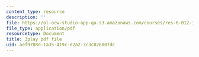 ```yaml
---
content_type: resource
description: ''
file: https://ol-ocw-studio-app-qa.s3.amazonaws.com/courses/res-6-012-introduction-to-probability-spring-2018/aef9708d1a35419ce2a23c3c826807dc_m-enGdJ-j8s.pdf
file_type: application/pdf
resourcetype: Document
title: 3play pdf file
uid: aef9708d-1a35-419c-e2a2-3c3c826807dc
---
```

